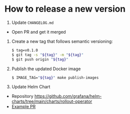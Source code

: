 # How to release a new version

1. Update `CHANGELOG.md`
  - Open PR and get it merged
1. Create a new tag that follows semantic versioning:
    ```bash
    $ tag=v0.1.0
    $ git tag -s "${tag}" -m "${tag}"
    $ git push origin "${tag}"
    ```
1. Publish the updated Docker image
    ```bash
    $ IMAGE_TAG="${tag}" make publish-images
    ```
1. Update Helm Chart
  - Repository https://github.com/grafana/helm-charts/tree/main/charts/rollout-operator
  - [Example PR](https://github.com/grafana/helm-charts/pull/3177/files)
